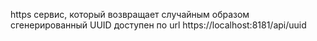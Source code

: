 https сервис, который возвращает случайным образом сгенерированный UUID
доступен по url https://localhost:8181/api/uuid